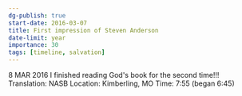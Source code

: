 ```yaml
---
dg-publish: true
start-date: 2016-03-07
title: First impression of Steven Anderson
date-limit: year
importance: 30
tags: [timeline, salvation]
---
```


8 MAR 2016
I finished reading God's book for the second time!!!  
Translation: NASB
Location: Kimberling, MO
Time: 7:55 (began 6:45)
